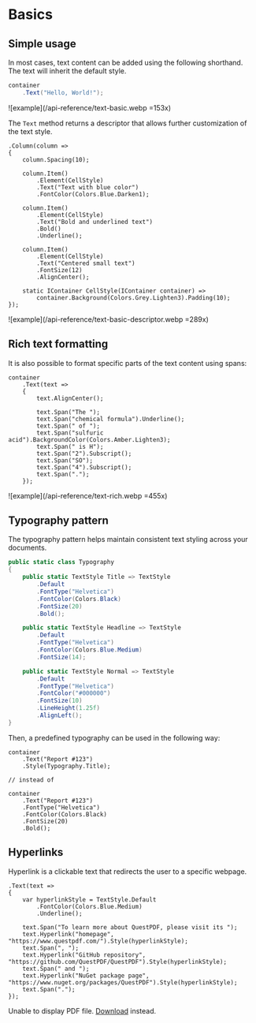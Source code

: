 # Basics

## Simple usage

In most cases, text content can be added using the following shorthand. The text will inherit the default style.

```c#
container
    .Text("Hello, World!");
```

![example](/api-reference/text-basic.webp =153x)

The `Text` method returns a descriptor that allows further customization of the text style.

```c#{7-8,12-14,18-20}
.Column(column =>
{
    column.Spacing(10);

    column.Item()
        .Element(CellStyle)
        .Text("Text with blue color")
        .FontColor(Colors.Blue.Darken1);

    column.Item()
        .Element(CellStyle)
        .Text("Bold and underlined text")
        .Bold()
        .Underline();

    column.Item()
        .Element(CellStyle)
        .Text("Centered small text")
        .FontSize(12)
        .AlignCenter();

    static IContainer CellStyle(IContainer container) =>
        container.Background(Colors.Grey.Lighten3).Padding(10);
});
```

![example](/api-reference/text-basic-descriptor.webp =289x)


## Rich text formatting

It is also possible to format specific parts of the text content using spans:

```c#{3,5,7,9}
container
    .Text(text =>
    {
        text.AlignCenter();
    
        text.Span("The ");
        text.Span("chemical formula").Underline();
        text.Span(" of ");
        text.Span("sulfuric acid").BackgroundColor(Colors.Amber.Lighten3);
        text.Span(" is H");
        text.Span("2").Subscript();
        text.Span("SO");
        text.Span("4").Subscript();
        text.Span(".");
    });
```

![example](/api-reference/text-rich.webp =455x)


## Typography pattern

The typography pattern helps maintain consistent text styling across your documents.

```c#
public static class Typography
{
    public static TextStyle Title => TextStyle
        .Default
        .FontType("Helvetica")
        .FontColor(Colors.Black)
        .FontSize(20)
        .Bold();

    public static TextStyle Headline => TextStyle
        .Default
        .FontType("Helvetica")
        .FontColor(Colors.Blue.Medium)
        .FontSize(14);

    public static TextStyle Normal => TextStyle
        .Default
        .FontType("Helvetica")
        .FontColor("#000000")
        .FontSize(10)
        .LineHeight(1.25f)
        .AlignLeft();
}

```

Then, a predefined typography can be used in the following way:

```c#{3}
container
    .Text("Report #123")
    .Style(Typography.Title);
    
// instead of

container    
    .Text("Report #123")
    .FontType("Helvetica")
    .FontColor(Colors.Black)
    .FontSize(20)
    .Bold();
```


## Hyperlinks

Hyperlink is a clickable text that redirects the user to a specific webpage.

```c#{8,10,12}
.Text(text =>
{
    var hyperlinkStyle = TextStyle.Default
        .FontColor(Colors.Blue.Medium)
        .Underline();

    text.Span("To learn more about QuestPDF, please visit its ");
    text.Hyperlink("homepage", "https://www.questpdf.com/").Style(hyperlinkStyle);
    text.Span(", ");
    text.Hyperlink("GitHub repository", "https://github.com/QuestPDF/QuestPDF").Style(hyperlinkStyle);
    text.Span(" and ");
    text.Hyperlink("NuGet package page", "https://www.nuget.org/packages/QuestPDF").Style(hyperlinkStyle);
    text.Span(".");
});
```

<object data="/api-reference/text-hyperlink.pdf" type="application/pdf" class="pdf-viewer">
  <p>Unable to display PDF file. <a href="/api-reference/document-merge-continuous.pdf">Download</a> instead.</p>
</object>
